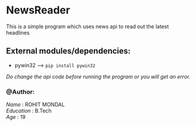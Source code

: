 # NewsReader
This is a simple program which uses news api to read out the latest headlines<br>

## External modules/dependencies:
- pywin32 --> ```pip install pywin32``` 

*Do change the api code before running the program or you will get an error.*


### @Author:
*Name*  : ROHIT MONDAL<br>
*Education* : B.Tech<br>
*Age*   : 19<br>
